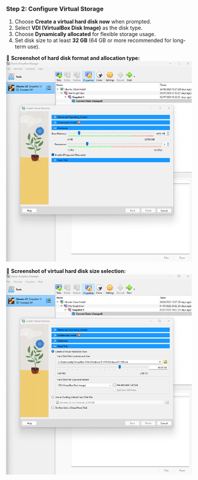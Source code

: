 ### Step 2: Configure Virtual Storage

1. Choose **Create a virtual hard disk now** when prompted.
2. Select **VDI (VirtualBox Disk Image)** as the disk type.
3. Choose **Dynamically allocated** for flexible storage usage.
4. Set disk size to at least **32 GB** (64 GB or more recommended for long-term use).

📸 **Screenshot of hard disk format and allocation type:**  
![](../images/harddisk-settings.png)

📸 **Screenshot of virtual hard disk size selection:**  
![](../images/create-virtual-harddisk.png)

